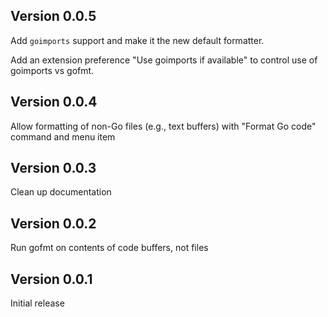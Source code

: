 ## Version 0.0.5

Add `goimports` support and make it the new default formatter.

Add an extension preference "Use goimports if available" to control use of goimports vs gofmt.

## Version 0.0.4

Allow formatting of non-Go files (e.g., text buffers) with "Format Go code" command and menu item

## Version 0.0.3

Clean up documentation

## Version 0.0.2

Run gofmt on contents of code buffers, not files

## Version 0.0.1

Initial release
